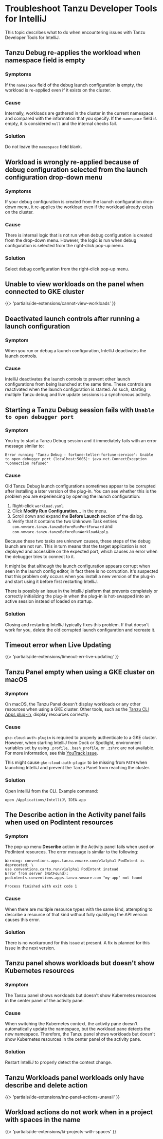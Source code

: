 # Troubleshoot Tanzu Developer Tools for IntelliJ

This topic describes what to do when encountering issues with Tanzu Developer Tools for IntelliJ.

## <a id="debug-reapplies-apply"></a> Tanzu Debug re-applies the workload when namespace field is empty

### Symptoms

If the `namespace` field of the debug launch configuration is empty, the workload is re-applied even
if it exists on the cluster.

### Cause

Internally, workloads are gathered in the cluster in the current namespace and compared with the
information that you specify.
If the `namespace` field is empty, it is considered `null` and the internal checks fail.

### Solution

Do not leave the `namespace` field blank.

## <a id="debug-confg-from-dropdown"></a> Workload is wrongly re-applied because of debug configuration selected from the launch configuration drop-down menu

### Symptoms

If your debug configuration is created from the launch configuration drop-down menu, it re-applies
the workload even if the workload already exists on the cluster.

### Cause

There is internal logic that is not run when debug configuration is created from the drop-down menu.
However, the logic is run when debug configuration is selected from the right-click pop-up menu.

### Solution

Select debug configuration from the right-click pop-up menu.

## <a id="cannot-view-workloads"></a> Unable to view workloads on the panel when connected to GKE cluster

{{> 'partials/ide-extensions/cannot-view-workloads' }}

## <a id="dsbl-lnch-ctrl"></a> Deactivated launch controls after running a launch configuration

### Symptom

When you run or debug a launch configuration, IntelliJ deactivates the launch controls.

### Cause

IntelliJ deactivates the launch controls to prevent other launch configurations from being launched
at the same time.
These controls are reactivated when the launch configuration is started.
As such, starting multiple Tanzu debug and live update sessions is a synchronous activity.

## <a id='dbg-fail-crrpt-lnch-conf'></a> Starting a Tanzu Debug session fails with `Unable to open debugger port`

### Symptom

You try to start a Tanzu Debug session and it immediately fails with an error message similar to:

```console
Error running 'Tanzu Debug - fortune-teller-fortune-service': Unable to open debugger port (localhost:5005): java.net.ConnectException "Connection refused"
```

### Cause

Old Tanzu Debug launch configurations sometimes appear to be corrupted after installing a later
version of the plug-in.
You can see whether this is the problem you are experiencing by opening the launch configuration:

1. Right-click `workload.yaml`.
1. Click **Modify Run Configuration...** in the menu.
1. Scroll down and expand the **Before Launch** section of the dialog.
1. Verify that it contains the two Unknown Task entries
   `com.vmware.tanzu.tanzuBeforeRunPortForward` and `com.vmware.tanzu.tanzuBeforeRunWorkloadApply`.

Because these two tasks are unknown causes, these steps of the debug launch are not run.
This in turn means that the target application is not deployed and accessible on the expected port,
which causes an error when the debugger tries to connect to it.

It might be that although the launch configuration appears corrupt when seen in the launch config
editor, in fact there is no corruption.
It's suspected that this problem only occurs when you install a new version of the plug-in and start
using it before first restarting IntelliJ.

There is possibly an issue in the IntelliJ platform that prevents completely or correctly initializing
the plug-in when the plug-in is hot-swapped into an active session instead of loaded on startup.

### Solution

Closing and restarting IntelliJ typically fixes this problem.
If that doesn't work for you, delete the old corrupted launch configuration and recreate it.

## <a id="live-update-timeout"></a> Timeout error when Live Updating

{{> 'partials/ide-extensions/timeout-err-live-updating' }}

## <a id="panel-empty-gke"></a> Tanzu Panel empty when using a GKE cluster on macOS

### Symptom

On macOS, the Tanzu Panel doesn't display workloads or any other resources when using a GKE cluster.
Other tools, such as the [Tanzu CLI Apps plug-in](../cli-plugins/apps/overview.hbs.md), display
resources correctly.

### Cause

`gke-cloud-auth-plugin` is required to properly authenticate to a GKE cluster.
However, when starting IntelliJ from Dock or Spotlight, environment variables set by using
`.profile`, `.bash_profile`, or `.zshrc` are not available. For more information, see this
[YouTrack issue](https://youtrack.jetbrains.com/issue/IDEA-99154).

This might cause `gke-cloud-auth-plugin` to be missing from `PATH` when launching IntelliJ and prevent
the Tanzu Panel from reaching the cluster.

### Solution

Open IntelliJ from the CLI. Example command:

```console
open /Applications/IntelliJ\ IDEA.app
```

## <a id="describe-action-fail"></a> The Describe action in the Activity panel fails when used on PodIntent resources

### Symptom

The pop-up menu **Describe** action in the Activity panel fails when used on PodIntent resources.
The error message is similar to the following:

   ```console
   Warning: conventions.apps.tanzu.vmware.com/v1alpha1 PodIntent is deprecated; \
   use conventions.carto.run/v1alpha1 PodIntent instead
   Error from server (NotFound): podintents.conventions.apps.tanzu.vmware.com "my-app" not found

   Process finished with exit code 1
   ```

### Cause

When there are multiple resource types with the same kind, attempting to describe a resource of that
kind without fully qualifying the API version causes this error.

### Solution

There is no workaround for this issue at present. A fix is planned for this issue in the next version.

## <a id="tnz-panel-k8s-rsrc-fail"></a> Tanzu panel shows workloads but doesn't show Kubernetes resources

### Symptom

The Tanzu panel shows workloads but doesn't show Kubernetes resources in the center panel of the
activity pane.

### Cause

When switching the Kubernetes context, the activity pane doesn't automatically update the namespace,
but the workload pane detects the new namespace.
Therefore, the Tanzu panel shows workloads but doesn't show Kubernetes resources in the center panel
of the activity pane.

### Solution

Restart IntelliJ to properly detect the context change.

## <a id="tnz-panel-actions-unavail"></a> Tanzu Workloads panel workloads only have describe and delete action

{{> 'partials/ide-extensions/tnz-panel-actions-unavail' }}

## <a id="projects-with-spaces"></a> Workload actions do not work when in a project with spaces in the name

{{> 'partials/ide-extensions/ki-projects-with-spaces' }}
